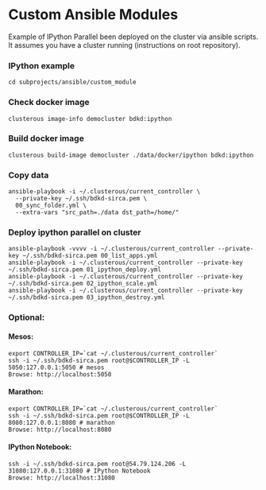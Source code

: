 # Custom Ansible Modules
Example of IPython Parallel been deployed on the cluster via ansible scripts.
It assumes you have a cluster running (instructions on root repository).

### IPython example
```
cd subprojects/ansible/custom_module
```

### Check docker image
```
clusterous image-info democluster bdkd:ipython
```

### Build docker image
```
clusterous build-image democluster ./data/docker/ipython bdkd:ipython
```

### Copy data
```
ansible-playbook -i ~/.clusterous/current_controller \
  --private-key ~/.ssh/bdkd-sirca.pem \
  00_sync_folder.yml \
  --extra-vars "src_path=./data dst_path=/home/"
```

### Deploy ipython parallel on cluster
```
ansible-playbook -vvvv -i ~/.clusterous/current_controller --private-key ~/.ssh/bdkd-sirca.pem 00_list_apps.yml
ansible-playbook -i ~/.clusterous/current_controller --private-key ~/.ssh/bdkd-sirca.pem 01_ipython_deploy.yml
ansible-playbook -i ~/.clusterous/current_controller --private-key ~/.ssh/bdkd-sirca.pem 02_ipython_scale.yml
ansible-playbook -i ~/.clusterous/current_controller --private-key ~/.ssh/bdkd-sirca.pem 03_ipython_destroy.yml
```

### Optional: 
#### Mesos:
```
export CONTROLLER_IP=`cat ~/.clusterous/current_controller`
ssh -i ~/.ssh/bdkd-sirca.pem root@$CONTROLLER_IP -L 5050:127.0.0.1:5050 # mesos
Browse: http://localhost:5050
```

#### Marathon:
```
export CONTROLLER_IP=`cat ~/.clusterous/current_controller`
ssh -i ~/.ssh/bdkd-sirca.pem root@$CONTROLLER_IP -L 8080:127.0.0.1:8080 # marathon
Browse: http://localhost:8080
```

#### IPython Notebook:
```
ssh -i ~/.ssh/bdkd-sirca.pem root@54.79.124.206 -L 31080:127.0.0.1:31080 # IPython Notebook
Browse: http://localhost:31080
```

